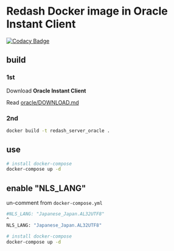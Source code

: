 # Redash Docker image in Oracle Instant Client

[![Codacy Badge](https://api.codacy.com/project/badge/Grade/6cf74b4b23d2499b9ea5528023715734)](https://app.codacy.com/app/snickerjp/redash_oracle?utm_source=github.com&utm_medium=referral&utm_content=snickerjp/redash_oracle&utm_campaign=Badge_Grade_Dashboard)

## build

### 1st

Download **Oracle Instant Client**

Read [oracle/DOWNLOAD.md](oracle/DOWNLOAD.md)

### 2nd

```sh
docker build -t redash_server_oracle .
```

## use

```sh
# install docker-compose
docker-compose up -d
```

## enable "NLS_LANG"

un-comment from `docker-compose.yml`
```sh
#NLS_LANG: "Japanese_Japan.AL32UTF8"
^
NLS_LANG: "Japanese_Japan.AL32UTF8"
```

```sh
# install docker-compose
docker-compose up -d
```
